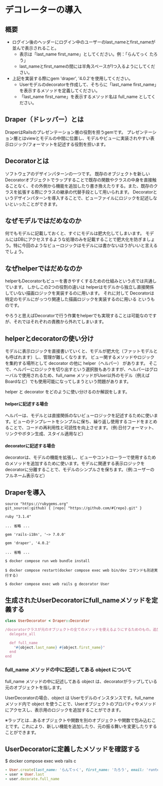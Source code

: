 # デコレーターの導入

## 概要
* ログイン後のヘッダーにログイン中のユーザーのlast_nameとfirst_nameが並んで表示されること。
  * 表示は「last_name first_name」としてください。例：「らんてっく たろう」
  * last_nameとfirst_nameの間には半角スペースが1つ入るようにしてください。
* 上記を実装する際にgem 'draper', '4.0.2'を使用してください。
  * Userモデルのdecoratorを作成して、そちらに「last_name first_name」を表示するメソッドを定義してください。
  * 「last_name first_name」を表示するメソッド名は full_name としてください。

## Draper（ドレッパー）とは
DraperはRailsのプレゼンテーション層の役割を担うgemです。
プレゼンテーション層とはviewとモデルの中間に位置し、モデルやビューに実装されやすい表示ロジック/フォーマットを記述する役割を担います。

## Decoratorとは
ソフトウェアのデザインパターンの一つです。
既存のオブジェクトを新しいDecoratorオブジェクトでラップすることで既存の関数やクラスの中身を直接触ることなく、その外側から機能を追加したり書き換えたりする。また、既存のクラスを拡張する際にクラスの継承の代替手段として用いられます。
Decoratorというデザインパターンを導入することで、ビューファイルにロジックを記述しないといったことができます。

## なぜモデルではだめなのか
何でもモデルに記載しておくと、すぐにモデルは肥大化してしまいます。
モデルにはDBにアクセスするような処理のみを記載することで肥大化を防ぎましょう。特に今回のようなビューロジックはモデルには書かないほうがいいと言えるでしょう。

## なぜhelperではだめなのか
helperもDecoratorもビューを書きやすくするための仕組みという点では共通しています。
しかしこの2つの役割の違いは
helperはモデルから独立し直接関係していない描画ロジックを実装するのに用います。
それに対して
Decoratorは特定のモデルにがっつり関連した描画ロジックを実装するのに用いる
というものです。

やろうと思えばDecoratorで行う作業をhelperでも実現することは可能なのですが、それではそれぞれの責務から外れてしまいます。

## helperとdecoratorの使い分け
モデルに表示ロジックを直接書いていくと、モデルが肥大化（ファットモデルとも呼ばれます）し、管理が難しくなります。
ビュー関するメソッドやロジックを集約する場所として decorator の他に helper（ヘルパー） があります。
そこで、ヘルパーにロジックを切り出すという選択肢もありますが、ヘルパーはグローバルで使用されるため、full_name メソッドがUser以外のモデル（例えばBoardなど）でも使用可能になってしまうという問題があります。

helper と decorator をどのように使い分けるのか解説をします。

#### helperに記述する場合
ヘルパーは、モデルとは直接関係のないビューロジックを記述するために使います。ビューのテンプレートをシンプルに保ち、繰り返し使用するコードをまとめることで、コードの再利用性と可読性を向上させます。（例:日付フォーマット、リンクやボタン生成、スタイル適用など）

#### decoratorに記述する場合
decoratorは、モデルの機能を拡張し、ビューやコントローラーで使用するためのメソッドを追加するために使います。モデルに関連する表示ロジックをdecoratorに分離することで、モデルのシンプルさを保ちます。（例:ユーザーのフルネーム表示など）

## Draperを導入
```ruby:Gemfile
source "https://rubygems.org"
git_source(:github) { |repo| "https://github.com/#{repo}.git" }

ruby "3.1.4"

... 省略 ...

gem 'rails-i18n', '~> 7.0.0'

gem 'draper', '4.0.2'

... 省略 ...
```
```
$ docker compose run web bundle install
```
```
$ docker compose restart(docker compose exec web bin/dev コマンドも別途実行する)
```
```
$ docker compose exec web rails g decorator User
```
## 生成されたUserDecoratorにfull_nameメソッドを定義する
```ruby:user_decorator.rb
class UserDecorator < Draper::Decorator

/docoratorクラスが元のオブジェクトの全てのメソッドを使えるようにするためのもの。追加したメソッドだけでなく元のオブジェクトのメソッドも使うことができる
  delegate_all

  def full_name
    "#{object.last_name} #{object.first_name}"
  end
end
```
### full_name メソッドの中に記述してある object について
full_name メソッドの中に記述してある object は、decoratorがラップしている元のオブジェクトを指します。

UserDecoratorの場合、object は Userモデルのインスタンスです。full_name メソッド内で object を使うことで、Userオブジェクトのプロパティやメソッドにアクセスし、表示用のロジックを追加することができます。

※ラップとは...あるオブジェクトや関数を別のオブジェクトや関数で包み込むことです。これにより、新しい機能を追加したり、元の振る舞いを変更したりすることができます。

## UserDecoratorに定義したメソッドを確認する
$ docker compose exec web rails c
```ruby
- User.create(last_name: 'らんてっく', first_name: 'たろう', email: 'runteq_taro@example.com', password: 'password', password_confirmation: 'password')
- user = User.last
- user.decorate.full_name
```
